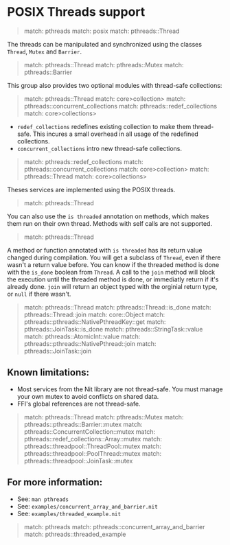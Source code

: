 # POSIX Threads support


> match: pthreads
> match: posix
> match: pthreads::Thread

The threads can be manipulated and synchronized using the classes `Thread`,
`Mutex` and `Barrier`.


> match: pthreads::Thread
> match: pthreads::Mutex
> match: pthreads::Barrier

This group also provides two optional modules with thread-safe collections:


> match: pthreads::Thread
> match: core>collection>
> match: pthreads::concurrent_collections
> match: pthreads::redef_collections
> match: core>collections>

* `redef_collections` redefines existing collection to make them thread-safe.
  This incures a small overhead in all usage of the redefined collections.
* `concurrent_collections` intro new thread-safe collections.


> match: pthreads::redef_collections
> match: pthreads::concurrent_collections
> match: core>collection>
> match: pthreads::Thread
> match: core>collections>

Theses services are implemented using the POSIX threads.


> match: pthreads::Thread

You can also use the `is threaded` annotation on methods, which makes them run on their own thread.
Methods with self calls are not supported.


> match: pthreads::Thread

A method or function annotated with `is threaded` has its return value changed during compilation.
You will get a subclass of `Thread`, even if there wasn't a return value before. You can know if the threaded method is done with the `is_done` boolean from `Thread`.
A call to the `join` method will block the execution until the threaded method is done, or immediatly return if it's already done.
`join` will return an object typed with the orginial return type, or `null` if there wasn't.


> match: pthreads::Thread
> match: pthreads::Thread::is_done
> match: pthreads::Thread::join
> match: core::Object
> match: pthreads::pthreads::NativePthreadKey::get
> match: pthreads::JoinTask::is_done
> match: pthreads::StringTask::value
> match: pthreads::AtomicInt::value
> match: pthreads::pthreads::NativePthread::join
> match: pthreads::JoinTask::join

## Known limitations:

* Most services from the Nit library are not thread-safe. You must manage
  your own mutex to avoid conflicts on shared data.
* FFI's global references are not thread-safe.


> match: pthreads::Thread
> match: pthreads::Mutex
> match: pthreads::pthreads::Barrier::mutex
> match: pthreads::ConcurrentCollection::mutex
> match: pthreads::redef_collections::Array::mutex
> match: pthreads::threadpool::ThreadPool::mutex
> match: pthreads::threadpool::PoolThread::mutex
> match: pthreads::threadpool::JoinTask::mutex

## For more information:

* See: `man pthreads`
* See: `examples/concurrent_array_and_barrier.nit`
* See: `examples/threaded_example.nit`


> match: pthreads
> match: pthreads::concurrent_array_and_barrier
> match: pthreads::threaded_example

